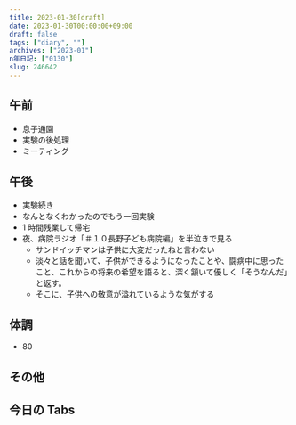 ```yaml
---
title: 2023-01-30[draft]
date: 2023-01-30T00:00:00+09:00
draft: false
tags: ["diary", ""]
archives: ["2023-01"]
n年日記: ["0130"]
slug: 246642
---
```


## 午前

- 息子通園
- 実験の後処理
- ミーティング

## 午後

- 実験続き
- なんとなくわかったのでもう一回実験
- 1 時間残業して帰宅
- 夜、病院ラジオ「＃１０長野子ども病院編」を半泣きで見る
  - サンドイッチマンは子供に大変だったねと言わない
  - 淡々と話を聞いて、子供ができるようになったことや、闘病中に思ったこと、これからの将来の希望を語ると、深く頷いて優しく「そうなんだ」と返す。
  - そこに、子供への敬意が溢れているような気がする

## 体調

- 80

## その他

## 今日の Tabs
